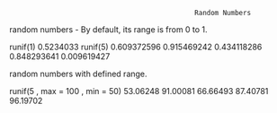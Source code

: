                                                   Random Numbers

random numbers - By default, its range is from 0 to 1.

runif(1)
0.5234033
runif(5)
0.609372596 0.915469242 0.434118286 0.848293641 0.009619427

random numbers with defined range.

runif(5 , max = 100 , min = 50)
53.06248 91.00081 66.66493 87.40781 96.19702


